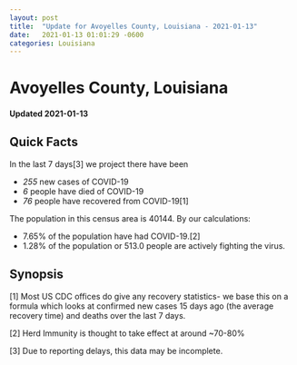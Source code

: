 ```yaml
---
layout: post
title:  "Update for Avoyelles County, Louisiana - 2021-01-13"
date:   2021-01-13 01:01:29 -0600
categories: Louisiana
---
```


# Avoyelles County, Louisiana
#### Updated 2021-01-13

## Quick Facts

In the last 7 days[3] we project there have been
- *255* new cases of COVID-19
- *6* people have died of COVID-19
- *76* people have recovered from COVID-19[1]

The population in this census area is 40144. By our calculations:
- 7.65% of the population have had COVID-19.[2]
- 1.28% of the population or 513.0 people are actively fighting the virus.

## Synopsis




[1] Most US CDC offices do give any recovery statistics- we base this on a formula which looks at confirmed new cases
15 days ago (the average recovery time) and deaths over the last 7 days.

[2] Herd Immunity is thought to take effect at around ~70-80%

[3] Due to reporting delays, this data may be incomplete.
 
    